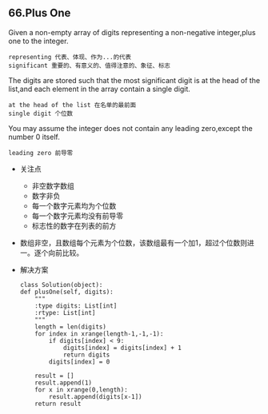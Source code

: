 ## 66.Plus One
Given a non-empty array of digits representing a non-negative integer,plus one to the integer.

	representing 代表、体现、作为...的代表
	significant 重要的、有意义的、值得注意的、象征、标志

The digits are stored such that the most significant digit is at the head of the list,and each element in the array contain a single digit.

	at the head of the list 在名单的最前面
	single digit 个位数

You may assume the integer does not contain any leading zero,except the number 0 itself.

	leading zero 前导零
	
* 关注点
	* 非空数字数组
	* 数字非负
	* 每一个数字元素均为个位数
	* 每一个数字元素均没有前导零
	* 标志性的数字在列表的前方
* 数组非空，且数组每个元素为个位数，该数组最有一个加1，超过个位数则进一。逐个向前比较。
	
* 解决方案
	
	```
	class Solution(object):
    def plusOne(self, digits):
        """
        :type digits: List[int]
        :rtype: List[int]
        """
        length = len(digits)
        for index in xrange(length-1,-1,-1):
            if digits[index] < 9:
                digits[index] = digits[index] + 1
                return digits
            digits[index] = 0

        result = []
        result.append(1)
        for x in xrange(0,length):
            result.append(digits[x-1])
        return result
	```